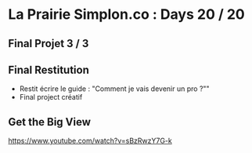 # La Prairie Simplon.co : Days 20 / 20

## Final Projet 3 / 3

## Final Restitution

- Restit écrire le guide : "Comment je vais devenir un pro ?""
- Final project créatif

## Get the Big View

https://www.youtube.com/watch?v=sBzRwzY7G-k
